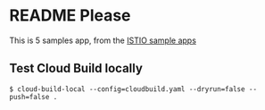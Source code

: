 # README Please

This is 5 samples app, from the [ISTIO sample apps](https://istio.io/docs/guides/bookinfo/)

## Test Cloud Build locally

```
$ cloud-build-local --config=cloudbuild.yaml --dryrun=false --push=false .
```
